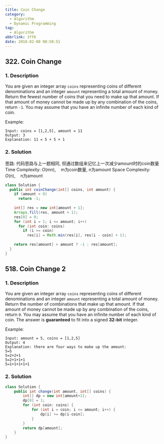 ```yaml
---
title: Coin Change
category:
  - Algorithm
  - Dynamic Programming
tag:
  - Algorithm
abbrlink: 3ff6
date: 2018-02-08 08:50:51
---
```


## 322. Coin Change
### 1. Description
You are given an integer array `coins` representing coins of different denominations and an integer `amount` representing a total amount of money.
Return the fewest number of coins that you need to make up that amount. If that amount of money cannot be made up by any combination of the coins, return `-1`.
You may assume that you have an infinite number of each kind of coin.

Example:
```
Input: coins = [1,2,5], amount = 11
Output: 3
Explanation: 11 = 5 + 5 + 1
```

### 2. Solution
思路: 代码思路与上一题相同, 但通过数组来记忆上一次减少amount时的coin数量
Time Complexity: $O(mn), \quad \text{m为coin数量, n为amount}$
Space Complexity: $O(n), \quad \text{n为amount}$ 
```java
class Solution {
  public int coinChange(int[] coins, int amount) {
    if (amount < 0) 
      return -1;
    
    int[] res = new int[amount + 1];
    Arrays.fill(res, amount + 1);
    res[0] = 0;
    for (int i = 1; i <= amount; i++)
      for (int coin: coins)
        if (i >= coin)
          res[i] = Math.min(res[i], res[i - coin] + 1);
    
    return res[amount] > amount ? -1 : res[amount];
  }
}
```


## 518. Coin Change 2
### 1. Description
You are given an integer array `coins` representing coins of different denominations and an integer `amount` representing a total amount of money.
Return the number of combinations that make up that amount. If that amount of money cannot be made up by any combination of the coins, return `0`.
You may assume that you have an infinite number of each kind of coin.
The answer is **guaranteed** to fit into a signed **32-bit** integer.

Example:
```
Input: amount = 5, coins = [1,2,5]
Output: 4
Explanation: there are four ways to make up the amount:
5=5
5=2+2+1
5=2+1+1+1
5=1+1+1+1+1
```

### 2. Solution
```java
class Solution {
    public int change(int amount, int[] coins) {
        int[] dp = new int[amount+1];
        dp[0] = 1;
        for (int coin: coins) {
            for (int i = coin; i <= amount; i++) {
                dp[i] += dp[i-coin];
            }
        }
        return dp[amount];
    }
}
```
